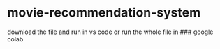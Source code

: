 # movie-recommendation-system

download the file and run in vs code or run the whole file in ### google colab 
